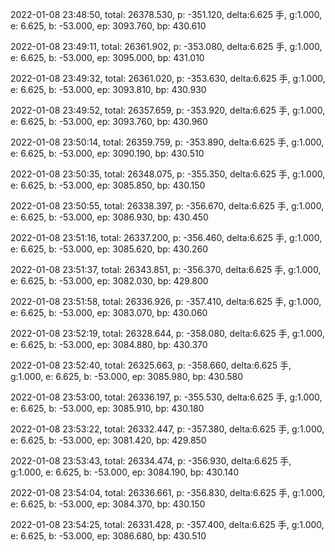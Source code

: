 2022-01-08 23:48:50, total: 26378.530, p: -351.120, delta:6.625 手, g:1.000, e: 6.625, b: -53.000, ep: 3093.760, bp: 430.610

2022-01-08 23:49:11, total: 26361.902, p: -353.080, delta:6.625 手, g:1.000, e: 6.625, b: -53.000, ep: 3095.000, bp: 431.010

2022-01-08 23:49:32, total: 26361.020, p: -353.630, delta:6.625 手, g:1.000, e: 6.625, b: -53.000, ep: 3093.810, bp: 430.930

2022-01-08 23:49:52, total: 26357.659, p: -353.920, delta:6.625 手, g:1.000, e: 6.625, b: -53.000, ep: 3093.760, bp: 430.960

2022-01-08 23:50:14, total: 26359.759, p: -353.890, delta:6.625 手, g:1.000, e: 6.625, b: -53.000, ep: 3090.190, bp: 430.510

2022-01-08 23:50:35, total: 26348.075, p: -355.350, delta:6.625 手, g:1.000, e: 6.625, b: -53.000, ep: 3085.850, bp: 430.150

2022-01-08 23:50:55, total: 26338.397, p: -356.670, delta:6.625 手, g:1.000, e: 6.625, b: -53.000, ep: 3086.930, bp: 430.450

2022-01-08 23:51:16, total: 26337.200, p: -356.460, delta:6.625 手, g:1.000, e: 6.625, b: -53.000, ep: 3085.620, bp: 430.260

2022-01-08 23:51:37, total: 26343.851, p: -356.370, delta:6.625 手, g:1.000, e: 6.625, b: -53.000, ep: 3082.030, bp: 429.800

2022-01-08 23:51:58, total: 26336.926, p: -357.410, delta:6.625 手, g:1.000, e: 6.625, b: -53.000, ep: 3083.070, bp: 430.060

2022-01-08 23:52:19, total: 26328.644, p: -358.080, delta:6.625 手, g:1.000, e: 6.625, b: -53.000, ep: 3084.880, bp: 430.370

2022-01-08 23:52:40, total: 26325.663, p: -358.660, delta:6.625 手, g:1.000, e: 6.625, b: -53.000, ep: 3085.980, bp: 430.580

2022-01-08 23:53:00, total: 26336.197, p: -355.530, delta:6.625 手, g:1.000, e: 6.625, b: -53.000, ep: 3085.910, bp: 430.180

2022-01-08 23:53:22, total: 26332.447, p: -357.380, delta:6.625 手, g:1.000, e: 6.625, b: -53.000, ep: 3081.420, bp: 429.850

2022-01-08 23:53:43, total: 26334.474, p: -356.930, delta:6.625 手, g:1.000, e: 6.625, b: -53.000, ep: 3084.190, bp: 430.140

2022-01-08 23:54:04, total: 26336.661, p: -356.830, delta:6.625 手, g:1.000, e: 6.625, b: -53.000, ep: 3084.370, bp: 430.150

2022-01-08 23:54:25, total: 26331.428, p: -357.400, delta:6.625 手, g:1.000, e: 6.625, b: -53.000, ep: 3086.680, bp: 430.510